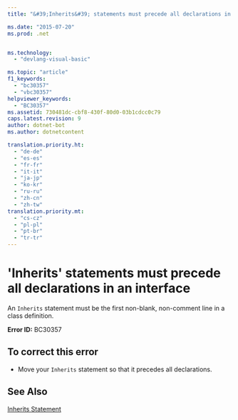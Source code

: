 ```yaml
---
title: "&#39;Inherits&#39; statements must precede all declarations in an interface | Microsoft Docs"

ms.date: "2015-07-20"
ms.prod: .net


ms.technology: 
  - "devlang-visual-basic"

ms.topic: "article"
f1_keywords: 
  - "bc30357"
  - "vbc30357"
helpviewer_keywords: 
  - "BC30357"
ms.assetid: 730481dc-cbf8-430f-80d0-03b1cdcc0c79
caps.latest.revision: 9
author: dotnet-bot
ms.author: dotnetcontent

translation.priority.ht: 
  - "de-de"
  - "es-es"
  - "fr-fr"
  - "it-it"
  - "ja-jp"
  - "ko-kr"
  - "ru-ru"
  - "zh-cn"
  - "zh-tw"
translation.priority.mt: 
  - "cs-cz"
  - "pl-pl"
  - "pt-br"
  - "tr-tr"
---
```

# &#39;Inherits&#39; statements must precede all declarations in an interface
An `Inherits` statement must be the first non-blank, non-comment line in a class definition.  
  
 **Error ID:** BC30357  
  
## To correct this error  
  
-   Move your `Inherits` statement so that it precedes all declarations.  
  
## See Also  
 [Inherits Statement](../../visual-basic/language-reference/statements/inherits-statement.md)